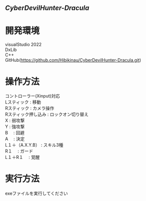 ## _CyberDevilHunter-Dracula_

# 開発環境
visualStudio 2022<br>
DxLib<br>
C++<br>
GitHub(https://github.com/Hibikinau/CyberDevilHunter-Dracula.git)<br>

# 操作方法
コントローラー(Xinput)対応<br>
Lスティック          : 移動<br>
Rスティック          : カメラ操作<br>
Rスティック押し込み  : ロックオン切り替え<br>
X                    : 弱攻撃<br>
Y                    : 強攻撃<br>
B　		     : 回避<br>
A　		     : 決定<br>
L１＋（A.X.Y.B）     : スキル3種<br>
R１　		     : ガード<br>
L１＋R１　	     : 覚醒<br>

# 実行方法
exeファイルを実行してください